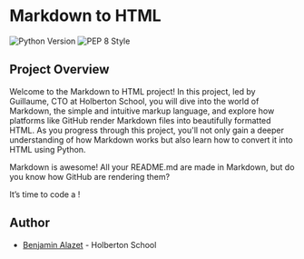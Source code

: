 # Markdown to HTML

 ![Python Version](https://img.shields.io/badge/Python-3.7%2B-blue.svg) ![PEP 8 Style](https://img.shields.io/badge/PEP%208-1.7.*-green.svg)
 
## Project Overview

Welcome to the Markdown to HTML project! In this project, led by Guillaume, CTO at Holberton School, you will dive into the world of Markdown, the simple and intuitive markup language, and explore how platforms like GitHub render Markdown files into beautifully formatted HTML. As you progress through this project, you'll not only gain a deeper understanding of how Markdown works but also learn how to convert it into HTML using Python.


Markdown is awesome! All your README.md are made in Markdown, but do you know how GitHub are rendering them?

It’s time to code a !

## Author
- [Benjamin Alazet](https://github.com/Yliaze) - Holberton School